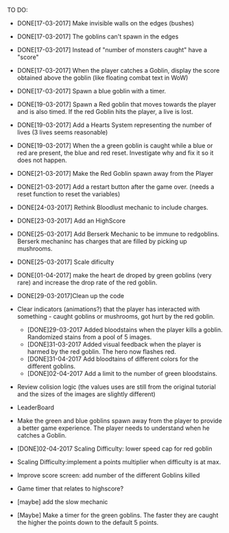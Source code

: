 TO DO:

- DONE[17-03-2017] Make invisible walls on the edges (bushes) 

- DONE[17-03-2017] The goblins can't spawn in the edges 

- DONE[17-03-2017] Instead of "number of monsters caught" have a "score" 

- DONE[17-03-2017] When the player catches a Goblin, display the score obtained above the goblin (like floating combat text in WoW) 

- DONE[17-03-2017] Spawn a blue goblin with a timer. 

- DONE[19-03-2017] Spawn a Red goblin that moves towards the player and is also timed. If the red Goblin hits the player, a live is lost. 


- DONE[19-03-2017] Add a Hearts System representing the number of lives (3 lives seems reasonable) 

- DONE[19-03-2017] When the a green goblin is caught while a blue or red are present, the blue and red reset. Investigate why and fix it so it does not happen. 

- DONE[21-03-2017] Make the Red Goblin spawn away from the Player 

- DONE[21-03-2017] Add a restart button after the game over. (needs a reset function to reset the variables) 

- DONE[24-03-2017] Rethink Bloodlust mechanic to include charges. 

- DONE[23-03-2017] Add an HighScore 

- DONE[25-03-2017] Add Berserk Mechanic to be immune to redgoblins. Berserk mechaninc has charges that are filled by picking up mushrooms. 

- DONE[25-03-2017] Scale dificulty 

- DONE[01-04-2017] make the heart de droped by green goblins (very rare) and increase the drop rate of the red goblin.

- DONE[29-03-2017]Clean up the code 


- Clear indicators (animations?) that the player has interacted with something - caught goblins or mushrooms, got hurt by the red goblin.
	- [DONE]29-03-2017 Added bloodstains when the player kills a 	goblin. Randomized stains from a pool of 5 images. 
	- [DONE]31-03-2017 Added visual feedback when the player is 	harmed by the red goblin. The hero now flashes red.
	- [DONE]31-04-2017 Add bloodtains of different colors for 	the different goblins.
	- [DONE]02-04-2017 Add a limit to the number of green 	bloodstains.

- Review colision logic (the values uses are still from the original tutorial and the sizes of the images are slightly different)

- LeaderBoard

- Make the green and blue goblins spawn away from the player to provide a better game experience. The player needs to understand when he catches a Goblin.

- [DONE]02-04-2017 Scaling Difficulty: lower speed cap for red goblin

- Scaling Difficulty:implement a points multiplier when difficulty is at max.

- Improve score screen: add number of the different Goblins killed

- Game timer that relates to highscore?

- [maybe] add the slow mechanic

- [Maybe] Make a timer for the green goblins. The faster they are caught the higher the points down to the default 5 points.



